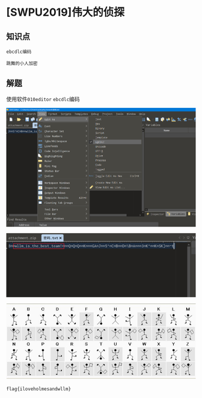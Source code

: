 # [SWPU2019]伟大的侦探

## 知识点

`ebcdlc编码`

`跳舞的小人加密`

## 解题

使用软件`010editor` `ebcdlc`编码

![](./img/35-1.png)

![](./img/35-2.png)

![](./img/35-3.png)

`flag{iloveholmesandwllm}`